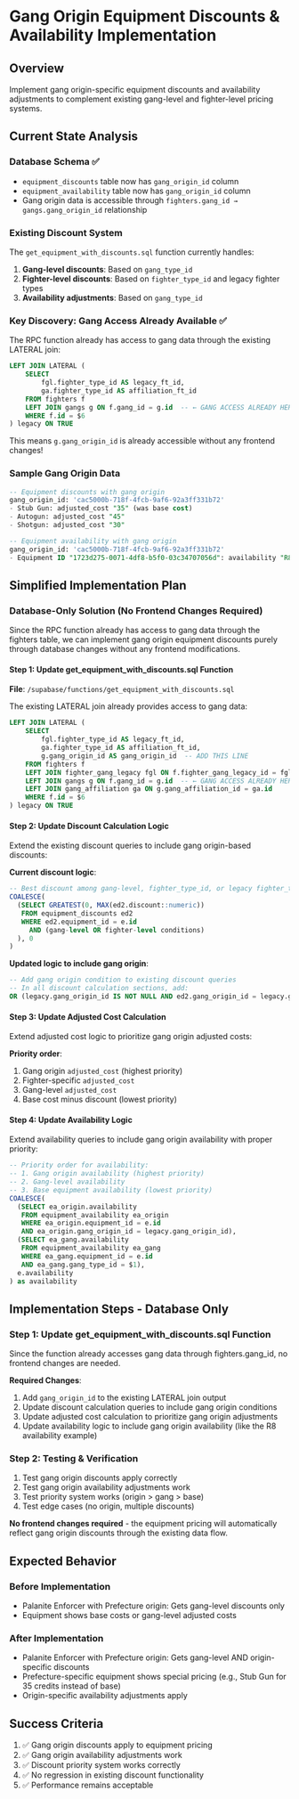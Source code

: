 # Gang Origin Equipment Discounts & Availability Implementation

## Overview
Implement gang origin-specific equipment discounts and availability adjustments to complement existing gang-level and fighter-level pricing systems.

## Current State Analysis

### Database Schema ✅
- `equipment_discounts` table now has `gang_origin_id` column
- `equipment_availability` table now has `gang_origin_id` column
- Gang origin data is accessible through `fighters.gang_id → gangs.gang_origin_id` relationship

### Existing Discount System
The `get_equipment_with_discounts.sql` function currently handles:
1. **Gang-level discounts**: Based on `gang_type_id`
2. **Fighter-level discounts**: Based on `fighter_type_id` and legacy fighter types
3. **Availability adjustments**: Based on `gang_type_id`

### Key Discovery: Gang Access Already Available ✅
The RPC function already has access to gang data through the existing LATERAL join:
```sql
LEFT JOIN LATERAL (
    SELECT
        fgl.fighter_type_id AS legacy_ft_id,
        ga.fighter_type_id AS affiliation_ft_id
    FROM fighters f
    LEFT JOIN gangs g ON f.gang_id = g.id  -- ← GANG ACCESS ALREADY HERE
    WHERE f.id = $6
) legacy ON TRUE
```

This means `g.gang_origin_id` is already accessible without any frontend changes!

### Sample Gang Origin Data
```sql
-- Equipment discounts with gang origin
gang_origin_id: 'cac5000b-718f-4fcb-9af6-92a3ff331b72'
- Stub Gun: adjusted_cost "35" (was base cost)
- Autogun: adjusted_cost "45"
- Shotgun: adjusted_cost "30"

-- Equipment availability with gang origin
gang_origin_id: 'cac5000b-718f-4fcb-9af6-92a3ff331b72'
- Equipment ID "1723d275-0071-4df8-b5f0-03c34707056d": availability "R8"
```

## Simplified Implementation Plan

### Database-Only Solution (No Frontend Changes Required)

Since the RPC function already has access to gang data through the fighters table, we can implement gang origin equipment discounts purely through database changes without any frontend modifications.

#### Step 1: Update get_equipment_with_discounts.sql Function
**File**: `/supabase/functions/get_equipment_with_discounts.sql`

The existing LATERAL join already provides access to gang data:
```sql
LEFT JOIN LATERAL (
    SELECT
        fgl.fighter_type_id AS legacy_ft_id,
        ga.fighter_type_id AS affiliation_ft_id,
        g.gang_origin_id AS gang_origin_id  -- ADD THIS LINE
    FROM fighters f
    LEFT JOIN fighter_gang_legacy fgl ON f.fighter_gang_legacy_id = fgl.id
    LEFT JOIN gangs g ON f.gang_id = g.id  -- ← GANG ACCESS ALREADY HERE
    LEFT JOIN gang_affiliation ga ON g.gang_affiliation_id = ga.id
    WHERE f.id = $6
) legacy ON TRUE
```

#### Step 2: Update Discount Calculation Logic
Extend the existing discount queries to include gang origin-based discounts:

**Current discount logic**:
```sql
-- Best discount among gang-level, fighter_type_id, or legacy fighter_type_id
COALESCE(
  (SELECT GREATEST(0, MAX(ed2.discount::numeric))
   FROM equipment_discounts ed2
   WHERE ed2.equipment_id = e.id
     AND (gang-level OR fighter-level conditions)
  ), 0
)
```

**Updated logic to include gang origin**:
```sql
-- Add gang origin condition to existing discount queries
-- In all discount calculation sections, add:
OR (legacy.gang_origin_id IS NOT NULL AND ed2.gang_origin_id = legacy.gang_origin_id)
```

#### Step 3: Update Adjusted Cost Calculation
Extend adjusted cost logic to prioritize gang origin adjusted costs:

**Priority order**:
1. Gang origin `adjusted_cost` (highest priority)
2. Fighter-specific `adjusted_cost`
3. Gang-level `adjusted_cost`
4. Base cost minus discount (lowest priority)

#### Step 4: Update Availability Logic
Extend availability queries to include gang origin availability with proper priority:

```sql
-- Priority order for availability:
-- 1. Gang origin availability (highest priority)
-- 2. Gang-level availability
-- 3. Base equipment availability (lowest priority)
COALESCE(
  (SELECT ea_origin.availability
   FROM equipment_availability ea_origin
   WHERE ea_origin.equipment_id = e.id
   AND ea_origin.gang_origin_id = legacy.gang_origin_id),
  (SELECT ea_gang.availability
   FROM equipment_availability ea_gang
   WHERE ea_gang.equipment_id = e.id
   AND ea_gang.gang_type_id = $1),
  e.availability
) as availability
```

## Implementation Steps - Database Only

### Step 1: Update get_equipment_with_discounts.sql Function
Since the function already accesses gang data through fighters.gang_id, no frontend changes are needed.

**Required Changes**:
1. Add `gang_origin_id` to the existing LATERAL join output
2. Update discount calculation queries to include gang origin conditions
3. Update adjusted cost calculation to prioritize gang origin adjustments
4. Update availability logic to include gang origin availability (like the R8 availability example)

### Step 2: Testing & Verification
1. Test gang origin discounts apply correctly
2. Test gang origin availability adjustments work
3. Test priority system works (origin > gang > base)
4. Test edge cases (no origin, multiple discounts)

**No frontend changes required** - the equipment pricing will automatically reflect gang origin discounts through the existing data flow.

## Expected Behavior

### Before Implementation
- Palanite Enforcer with Prefecture origin: Gets gang-level discounts only
- Equipment shows base costs or gang-level adjusted costs

### After Implementation
- Palanite Enforcer with Prefecture origin: Gets gang-level AND origin-specific discounts
- Prefecture-specific equipment shows special pricing (e.g., Stub Gun for 35 credits instead of base)
- Origin-specific availability adjustments apply

## Success Criteria
1. ✅ Gang origin discounts apply to equipment pricing
2. ✅ Gang origin availability adjustments work
3. ✅ Discount priority system works correctly
4. ✅ No regression in existing discount functionality
5. ✅ Performance remains acceptable